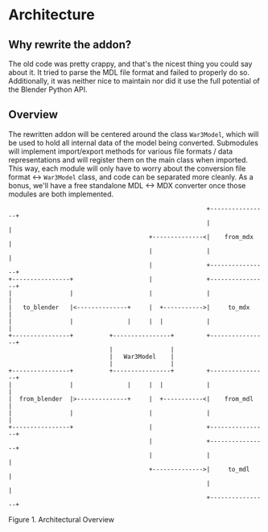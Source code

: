 Architecture
============

Why rewrite the addon?
----------------------

The old code was pretty crappy, and that's the nicest thing you could say about
it. It tried to parse the MDL file format and failed to properly do so.
Additionally, it was neither nice to maintain nor did it use the full potential
of the Blender Python API.

Overview
--------

The rewritten addon will be centered around the class `War3Model`, which will
be used to hold all internal data of the model being converted. Submodules will
implement import/export methods for various file formats / data representations
and will register them on the main class when imported. This way, each module
will only have to worry about the conversion file format <-> `War3Model` class,
and code can be separated more cleanly. As a bonus, we'll have a free
standalone MDL <-> MDX converter once those modules are both implemented.

                                                           +----------------+
                                                           |                |
                                           +--------------<|    from_mdx    |
                                           |               |                |
                                           |               +----------------+
    +----------------+                     |               +----------------+
    |                |                     |               |                |
    |   to_blender   |<--------------+     |  +----------->|     to_mdx     |
    |                |               |     |  |            |                |
    +----------------+          +----------------+         +----------------+
                                |                |
                                |   War3Model    |
                                |                |
    +----------------+          +----------------+         +----------------+
    |                |               |     |  |            |                |
    |  from_blender  |>--------------+     |  +-----------<|    from_mdl    |
    |                |                     |               |                |
    +----------------+                     |               +----------------+
                                           |               +----------------+
                                           |               |                |
                                           +-------------->|     to_mdl     |
                                                           |                |
                                                           +----------------+
Figure 1. Architectural Overview
